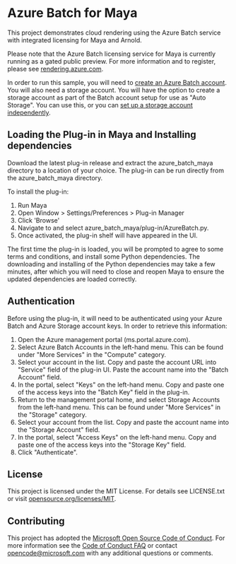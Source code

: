 # Azure Batch for Maya

This project demonstrates cloud rendering using the Azure Batch service with integrated licensing for Maya and Arnold.

Please note that the Azure Batch licensing service for Maya is currently running as a gated public preview.
For more information and to register, please see [rendering.azure.com](rendering.azure.com).

In order to run this sample, you will need to [create an Azure Batch account](https://docs.microsoft.com/azure/batch/batch-account-create-portal).
You will also need a storage account. You will have the option to create a storage account as part of the Batch account setup for use as "Auto Storage".
You can use this, or you can [set up a storage account independently](https://docs.microsoft.com/azure/storage/storage-create-storage-account).


## Loading the Plug-in in Maya and Installing dependencies

Download the latest plug-in release and extract the azure_batch_maya directory to a location of your choice.
The plug-in can be run directly from the azure_batch_maya directory.

To install the plug-in:

1. Run Maya
2. Open Window > Settings/Preferences > Plug-in Manager
3. Click 'Browse'
5. Navigate to and select azure_batch_maya/plug-in/AzureBatch.py.
6. Once activated, the plug-in shelf will have appeared in the UI.

The first time the plug-in is loaded, you will be prompted to agree to some terms and conditions, and install some Python dependencies.
The downloading and installing of the Python dependencies may take a few minutes, after which you will need to close and reopen Maya to
ensure the updated dependencies are loaded correctly.


## Authentication

Before using the plug-in, it will need to be authenticated using your Azure Batch and Azure Storage account keys.
In order to retrieve this information:

1. Open the Azure management portal (ms.portal.azure.com).
2. Select Azure Batch Accounts in the left-hand menu. This can be found under "More Services" in the "Compute" category.
3. Select your account in the list. Copy and paste the account URL into "Service" field of the plug-in UI. Paste the account name into the "Batch Account" field.
4. In the portal, select "Keys" on the left-hand menu. Copy and paste one of the access keys into the "Batch Key" field in the plug-in.
5. Return to the management portal home, and select Storage Accounts from the left-hand menu. This can be found under "More Services" in the "Storage" category.
6. Select your account from the list. Copy and paste the account name into the "Storage Account" field.
7. In the portal, select "Access Keys" on the left-hand menu. Copy and paste one of the access keys into the "Storage Key" field.
8. Click "Authenticate".


## License

This project is licensed under the MIT License.
For details see LICENSE.txt or visit [opensource.org/licenses/MIT](http://opensource.org/licenses/MIT).


## Contributing

This project has adopted the [Microsoft Open Source Code of Conduct](https://opensource.microsoft.com/codeofconduct/). 
For more information see the [Code of Conduct FAQ](https://opensource.microsoft.com/codeofconduct/faq/) or contact [opencode@microsoft.com](mailto:opencode@microsoft.com) 
with any additional questions or comments.